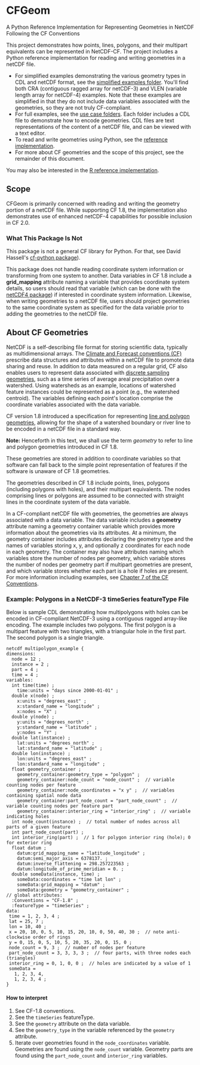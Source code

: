 # CFGeom

A Python Reference Implementation for Representing Geometries in NetCDF
Following the CF Conventions

This project demonstrates how points, lines, polygons, and their multipart
equivalents can be represented in NetCDF-CF. The project includes a Python
reference implementation for reading and writing geometries in a netCDF file.

* For simplified examples demonstrating the various geometry types in CDL and
  netCDF format, see the [simplified examples
  folder](https://github.com/twhiteaker/netCDF-CF-simple-geometry/tree/master/data/simplified_examples).
  You'll find both CRA (contiguous ragged array for netCDF-3) and VLEN (variable
  length array for netCDF-4) examples.  Note that these examples are simplified
  in that they do not include data variables associated with the geometries, so
  they are not truly CF-compliant.
* For full examples, see the [use case
  folders](https://github.com/twhiteaker/netCDF-CF-simple-geometry/tree/master/data/use_cases).
  Each folder includes a CDL file to demonstrate how to encode geometries. CDL
  files are text representations of the content of a netCDF file, and can be
  viewed with a text editor.
* To read and write geometries using Python, see the [reference
  implementation](https://github.com/twhiteaker/netCDF-CF-simple-geometry/tree/master/cfgeom).
* For more about CF geometries and the scope of this project, see the remainder
  of this document.

You may also be interested in the [R reference implementation](https://github.com/dblodgett-usgs/NCDFSG).

## Scope

CFGeom is primarily concerned with reading and writing the geometry portion of a
netCDF file. While supporting CF 1.8, the implementation also demonstrates use
of enhanced netCDF-4 capabilities for possible inclusion in CF 2.0.

### What This Package Is Not

This package is not a general CF library for Python. For that, see David
Hassell's [cf-python package](https://pypi.org/project/cf-python/)).

This package does not handle reading coordinate system information or transforming
from one system to another. Data variables in CF 1.8 include a **grid_mapping**
attribute naming a variable that provides coordinate system details, so users
should read that variable (which can be done with the [netCDF4
package](https://pypi.org/project/netCDF4/)) if interested in coordinate system
information. Likewise, when writing geometries to a netCDF file, users should
project geometries to the same coordinate system as specified for the data
variable prior to adding the geometries to the netCDF file.

## About CF Geometries

NetCDF is a self-describing file format for storing scientific data, typically
as multidimensional arrays. The [Climate and Forecast conventions
(CF)](http://cfconventions.org/latest.html) prescribe data structures and
attributes within a netCDF file to promote data sharing and reuse. In addition
to data measured on a regular grid, CF also enables users to represent data
associated with [discrete sampling
geometries](http://cfconventions.org/cf-conventions/cf-conventions.html#discrete-sampling-geometries),
such as a time series of average areal precipitation over a watershed. Using
watersheds as an example, locations of watershed feature instances could be
represented as a point (e.g., the watershed centroid). The variables defining
each point's location comprise the coordinate variables associated with the data
variable.

CF version 1.8 introduced a specification for representing [line and polygon
geometries](https://github.com/cf-convention/cf-conventions/blob/master/ch07.adoc#geometries),
allowing for the shape of a watershed boundary or river line to be encoded in a
netCDF file in a standard way. 

**Note:** Henceforth in this text, we shall use the term *geometry* to refer to
line and polygon geometries introduced in CF 1.8.

These geometries are stored in addition to coordinate variables so that software
can fall back to the simple point representation of features if the software is
unaware of CF 1.8 geometries.  

The geometries described in CF 1.8 include points, lines, polygons (including
polygons with holes), and their multipart equivalents. The nodes comprising
lines or polygons are assumed to be connected with straight lines in the
coordinate system of the data variable.

In a CF-compliant netCDF file with geometries, the geometries are always
associated with a data variable. The data variable includes a **geometry**
attribute naming a geometry container variable which provides more information
about the geometries via its attributes. At a minimum, the geometry container
includes attributes declaring the geometry type and the names of variables
storing x, y, and optionally z coordinates for each node in each geometry. The
container may also have attributes naming which variables store the number of
nodes per geometry, which variable stores the number of nodes per geometry part
if multipart geometries are present, and which variable stores whether each part
is a hole if holes are present.  For more information including examples, see
[Chapter 7 of the CF
Conventions](https://github.com/cf-convention/cf-conventions/blob/master/ch07.adoc#geometries).

### Example: Polygons in a NetCDF-3 timeSeries featureType File

Below is sample CDL demonstrating how multipolygons with holes can be encoded in CF-compliant NetCDF-3 using a contiguous ragged array-like encoding. The example includes two polygons. The first polygon is a multipart feature with two triangles, with a triangular hole in the first part.  The second polygon is a single triangle.

```
netcdf multipolygon_example {
dimensions:
  node = 12 ;
  instance = 2 ;
  part = 4 ;
  time = 4 ;
variables:
  int time(time) ;
    time:units = "days since 2000-01-01" ;
  double x(node) ;
    x:units = "degrees_east" ;
    x:standard_name = "longitude" ;
    x:nodes = "X" ;
  double y(node) ;
    y:units = "degrees_north" ;
    y:standard_name = "latitude" ;
    y:nodes = "Y" ;
  double lat(instance) ;
    lat:units = "degrees_north" ;
    lat:standard_name = "latitude" ;
  double lon(instance) ;
    lon:units = "degrees_east" ;
    lon:standard_name = "longitude" ;
  float geometry_container ;
    geometry_container:geometry_type = "polygon" ;
    geometry_container:node_count = "node_count" ;  // variable counting nodes per feature
    geometry_container:node_coordinates = "x y" ;  // variables containing spatial node data
    geometry_container:part_node_count = "part_node_count" ;  // variable counting nodes per feature part
    geometry_container:interior_ring = "interior_ring" ;  // variable indicating holes
  int node_count(instance) ;  // total number of nodes across all parts of a given feature
  int part_node_count(part) ;
  int interior_ring(part) ;  // 1 for polygon interior ring (hole); 0 for exterior ring
  float datum ;
    datum:grid_mapping_name = "latitude_longitude" ;
    datum:semi_major_axis = 6378137. ;
    datum:inverse_flattening = 298.257223563 ;
    datum:longitude_of_prime_meridian = 0. ;
  double someData(instance, time) ;
    someData:coordinates = "time lat lon" ;
    someData:grid_mapping = "datum" ;
    someData:geometry = "geometry_container" ;
// global attributes:
  :Conventions = "CF-1.8" ;
  :featureType = "timeSeries" ;
data:
 time = 1, 2, 3, 4 ;
 lat = 25, 7 ;
 lon = 10, 40 ;
 x = 20, 10, 0, 5, 10, 15, 20, 10, 0, 50, 40, 30 ;  // note anti-clockwise order of rings
 y = 0, 15, 0, 5, 10, 5, 20, 35, 20, 0, 15, 0 ;
 node_count = 9, 3 ;  // number of nodes per feature
 part_node_count = 3, 3, 3, 3 ;  // four parts, with three nodes each (triangles)
 interior_ring = 0, 1, 0, 0 ;  // holes are indicated by a value of 1
 someData =
   1, 2, 3, 4,
   1, 2, 3, 4 ;
}
```

#### How to interpret

1) See CF-1.8 conventions.  
2) See the `timeSeries` featureType.  
3) See the `geometry` attribute on the data variable.
4) See the `geometry_type` in the variable referenced by the `geometry` attribute.  
5) Iterate over geometries found in the `node_coordinates` variable. Geometries
   are found using the `node_count` variable. Geometry parts are found using the
   `part_node_count` and `interior_ring` variables.

